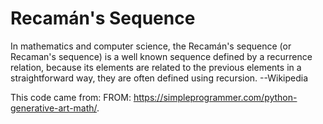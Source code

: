 # Recamán's Sequence
In mathematics and computer science, the Recamán's sequence (or Recaman's sequence) is a well known sequence defined by a recurrence relation, because its elements are related to the previous elements in a straightforward way, they are often defined using recursion. --Wikipedia

This code came from: FROM: https://simpleprogrammer.com/python-generative-art-math/.

